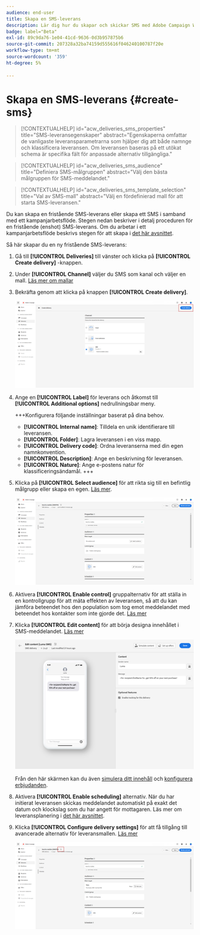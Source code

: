 ```yaml
---
audience: end-user
title: Skapa en SMS-leverans
description: Lär dig hur du skapar och skickar SMS med Adobe Campaign Web
badge: label="Beta"
exl-id: 89c9da76-1e04-41cd-9636-0d3b957875b6
source-git-commit: 207328a32ba74159d555616f046240100787f20e
workflow-type: tm+mt
source-wordcount: '359'
ht-degree: 5%

---
```


# Skapa en SMS-leverans {#create-sms}

>[!CONTEXTUALHELP]
>id="acw_deliveries_sms_properties"
>title="SMS-leveransegenskaper"
>abstract="Egenskaperna omfattar de vanligaste leveransparametrarna som hjälper dig att både namnge och klassificera leveransen. Om leveransen baseras på ett utökat schema är specifika fält för anpassade alternativ tillgängliga."

>[!CONTEXTUALHELP]
>id="acw_deliveries_sms_audience"
>title="Definiera SMS-målgruppen"
>abstract="Välj den bästa målgruppen för SMS-meddelandet."

>[!CONTEXTUALHELP]
>id="acw_deliveries_sms_template_selection"
>title="Val av SMS-mall"
>abstract="Välj en fördefinierad mall för att starta SMS-leveransen."

Du kan skapa en fristående SMS-leverans eller skapa ett SMS i samband med ett kampanjarbetsflöde. Stegen nedan beskriver i detalj proceduren för en fristående (enshot) SMS-leverans. Om du arbetar i ett kampanjarbetsflöde beskrivs stegen för att skapa i [det här avsnittet](../workflows/activities/channels.md#create-a-delivery-in-a-campaign-workflow).


Så här skapar du en ny fristående SMS-leverans:

1. Gå till **[!UICONTROL Deliveries]** till vänster och klicka på  **[!UICONTROL Create delivery]** -knappen.

1. Under **[!UICONTROL Channel]** väljer du SMS som kanal och väljer en mall. [Läs mer om mallar](../msg/delivery-template.md)

1. Bekräfta genom att klicka på knappen **[!UICONTROL Create delivery]**.

   ![](assets/sms_create_1.png)

1. Ange en **[!UICONTROL Label]** för leverans och åtkomst till **[!UICONTROL Additional options]** nedrullningsbar meny.

   +++Konfigurera följande inställningar baserat på dina behov.
   * **[!UICONTROL Internal name]**: Tilldela en unik identifierare till leveransen.
   * **[!UICONTROL Folder]**: Lagra leveransen i en viss mapp.
   * **[!UICONTROL Delivery code]**: Ordna leveranserna med din egen namnkonvention.
   * **[!UICONTROL Description]**: Ange en beskrivning för leveransen.
   * **[!UICONTROL Nature]**: Ange e-postens natur för klassificeringsändamål.
+++

1. Klicka på **[!UICONTROL Select audience]** för att rikta sig till en befintlig målgrupp eller skapa en egen. [Läs mer](../audience/about-audiences.md).

   ![](assets/sms_create_2.png)

1. Aktivera **[!UICONTROL Enable control]** gruppalternativ för att ställa in en kontrollgrupp för att mäta effekten av leveransen, så att du kan jämföra beteendet hos den population som tog emot meddelandet med beteendet hos kontakter som inte gjorde det. [Läs mer](../audience/control-group.md)

1. Klicka **[!UICONTROL Edit content]** för att börja designa innehållet i SMS-meddelandet. [Läs mer](content-sms.md)

   ![](assets/sms_create_4.png)

   Från den här skärmen kan du även [simulera ditt innehåll](../preview-test/preview-test.md) och [konfigurera erbjudanden](../content/offers.md).

1. Aktivera **[!UICONTROL Enable scheduling]** alternativ. När du har initierat leveransen skickas meddelandet automatiskt på exakt det datum och klockslag som du har angett för mottagaren. Läs mer om leveransplanering i [det här avsnittet](../msg/gs-messages.md#gs-schedule).

1. Klicka **[!UICONTROL Configure delivery settings]** för att få tillgång till avancerade alternativ för leveransmallen. [Läs mer](../advanced-settings/delivery-settings.md)

   ![](assets/sms_create_3.png)
